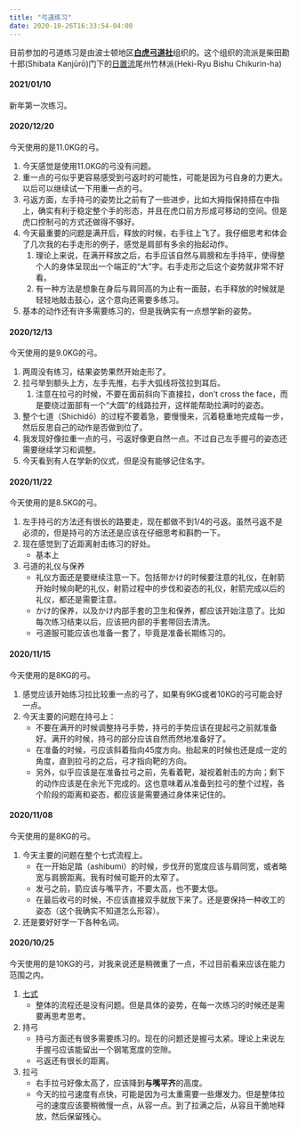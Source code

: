 ```yaml
---
title: "弓道练习"
date: 2020-10-26T16:33:54-04:00
---
```


目前参加的弓道练习是由波士顿地区[**白虎弓道社**](http://byakkoiba.com/)组织的。这个组织的流派是柴田勘十郎(Shibata Kanjūrō)门下的[日置流](https://ja.wikipedia.org/wiki/%E6%97%A5%E7%BD%AE%E6%B5%81)尾州竹林派(Heki-Ryu Bishu Chikurin-ha)

#### 2021/01/10
新年第一次练习。

#### 2020/12/20
今天使用的是11.0KG的弓。

1. 今天感觉是使用11.0KG的弓没有问题。
2. 重一点的弓似乎更容易感受到弓返时的可能性，可能是因为弓自身的力更大。以后可以继续试一下用重一点的弓。
3. 弓返方面，左手持弓的姿势比之前有了一些进步，比如大拇指保持搭在中指上，确实有利于稳定整个手的形态，并且在虎口前方形成可移动的空间。但是虎口控制弓的方式还做得不够好。
4. 今天最重要的问题是满开后，释放的时候，右手往上飞了。我仔细思考和体会了几次我的右手走形的例子，感觉是肩部有多余的抬起动作。
   1. 理论上来说，在满开释放之后，右手应该自然与肩膀和左手持平，使得整个人的身体呈现出一个端正的“大”字。右手走形之后这个姿势就非常不好看。
   2. 有一种方法是想象在身后与肩同高的为止有一面鼓，右手释放的时候就是轻轻地敲击鼓心，这个意向还需要多练习。
5. 基本的动作还有许多需要练习的，但是我确实有一点想学新的姿势。

#### 2020/12/13
今天使用的是9.0KG的弓。

1. 两周没有练习，结果姿势果然开始走形了。
2. 拉弓举到额头上方，左手先推，右手大弧线将弦拉到耳后。
   1. 注意在拉弓的时候，不要在面前斜向下直接拉，don’t cross the face，而是要绕过面部有一个“大圆”的线路拉开，这样能帮助拉满时的姿态。
3. 整个七道（Shichidō）的过程不要着急，要慢慢来，沉着稳重地完成每一步，然后反思自己的动作是否做到位了。
4. 我发现好像拉重一点的弓，弓返好像更自然一点。不过自己左手握弓的姿态还需要继续学习和调整。
5. 今天看到有人在学新的仪式，但是没有能够记住名字。

#### 2020/11/22
今天使用的是8.5KG的弓。

1. 左手持弓的方法还有很长的路要走，现在都做不到1/4的弓返。虽然弓返不是必须的，但是持弓的方法还是应该在仔细思考和斟酌一下。
2. 现在感觉到了近距离射击练习的好处。
   * 基本上
3. 弓道的礼仪与保养
   * 礼仪方面还是要继续注意一下。包括带かけ的时候要注意的礼仪，在射箭开始时候向靶的礼仪，射箭过程中的步伐和姿态的礼仪，射箭完成以后的礼仪，都还是需要注意。
   * かけ的保养，以及かけ内部手套的卫生和保养，都应该开始注意了。比如每次练习结束以后，应该把内部的手套带回去清洗。
   * 弓道服可能应该也准备一套了，毕竟是准备长期练习的。

#### 2020/11/15
今天使用的是8KG的弓。

1. 感觉应该开始练习拉比较重一点的弓了，如果有9KG或者10KG的弓可能会好一点。
2. 今天主要的问题在持弓上：
   * 不要在满开的时候调整持弓手势，持弓的手势应该在提起弓之前就准备好。满开的时候，持弓的部分应该自然而然地准备好了。
   * 在准备的时候，弓应该斜着指向45度方向。抬起来的时候也还是成一定的角度，直到拉弓的之后，弓才指向靶的方向。
   * 另外，似乎应该是在准备拉弓之前，先看着靶，凝视着射击的方向；剩下的动作应该是在余光下完成的。这也意味着从准备到拉弓的整个过程，各个阶段的距离和姿态，都应该是需要通过身体来记住的。

#### 2020/11/08

今天使用的是8KG的弓。

1. 今天主要的问题在整个七式流程上。
   * 在一开始足踏（ashibumi）的时候，步伐开的宽度应该与肩同宽，或者略宽与肩膀距离。我有时候可能开的太窄了。
   * 发弓之前，箭应该与嘴平齐，不要太高，也不要太低。
   * 在最后收弓的时候，不应该直接双手就放下来了。还是要保持一种收工的姿态（这个我确实不知道怎么形容）。
2. 还是要好好学一下各种名词。

#### 2020/10/25

今天使用的是10KG的弓，对我来说还是稍微重了一点，不过目前看来应该在能力范围之内。

1. [七式](http://www.bisyutikurinryu.net/tokucyou.html)
   * 整体的流程还是没有问题。但是具体的姿势，在每一次练习的时候还是需要再思考思考。
2. 持弓
   * 持弓方面还有很多需要练习的。现在的问题还是握弓太紧。理论上来说左手握弓应该能留出一个钢笔宽度的空隙。
   * 弓返还有很长的距离。
3. 拉弓
   * 右手拉弓好像太高了，应该降到**与嘴平齐**的高度。
   * 今天的拉弓速度有点快，可能是因为弓太重需要一些爆发力。但是整体拉弓的速度应该要稍微慢一点，从容一点。到了拉满之后，从容且干脆地释放，然后保留残心。
